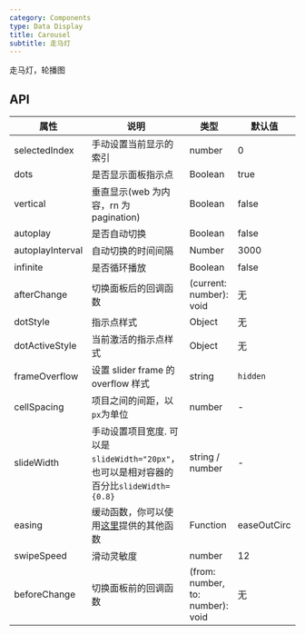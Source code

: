 ```yaml
---
category: Components
type: Data Display
title: Carousel
subtitle: 走马灯
---
```


走马灯，轮播图

## API

属性 | 说明 | 类型 | 默认值
----|-----|------|------
| selectedIndex |  手动设置当前显示的索引  |  number  |  0  |
| dots | 是否显示面板指示点 | Boolean   | true |
| vertical | 垂直显示(web 为内容，rn 为 pagination) | Boolean   | false |
| autoplay | 是否自动切换 | Boolean   | false |
| autoplayInterval | 自动切换的时间间隔 | Number | 3000 |
| infinite | 是否循环播放 | Boolean   | false |
| afterChange  | 切换面板后的回调函数 | (current: number): void  | 无 |
| dotStyle  | 指示点样式 | Object | 无 |
| dotActiveStyle  | 当前激活的指示点样式 | Object | 无 |
| frameOverflow | 设置 slider frame 的 overflow 样式 | string | `hidden` |
| cellSpacing | 项目之间的间距，以`px`为单位 | number | - |
| slideWidth | 手动设置项目宽度. 可以是`slideWidth="20px"`，也可以是相对容器的百分比`slideWidth={0.8}` | string / number | - |
| easing | 缓动函数，你可以使用[这里](https://github.com/chenglou/tween-functions)提供的其他函数 | Function   | easeOutCirc |
| swipeSpeed | 滑动灵敏度 |  number | 12 |
| beforeChange | 切换面板前的回调函数 | (from: number, to: number): void | 无 |
